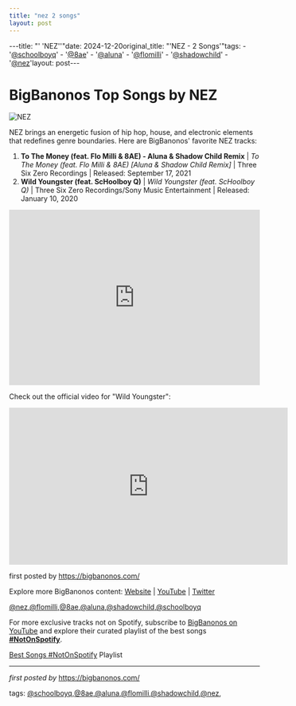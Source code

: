 ```yaml
---
title: "nez 2 songs"
layout: post
---
```

---title: "' 'NEZ''"date: 2024-12-20original_title: "'NEZ - 2 Songs'"tags:  - '[@schoolboyq](/tags/schoolboyq/)'  - '[@8ae](/tags/8ae/)'  - '[@aluna](/tags/aluna/)'  - '[@flomilli](/tags/flomilli/)'  - '[@shadowchild](/tags/shadowchild/)'  - '[@nez](/tags/nez/)'layout: post---<h1>BigBanonos Top Songs by NEZ</h1><img src="https://mp3-mag.com/wp-content/uploads/sites/3/2021/11/NEZ36-scaled-e1637597751827-720x523.jpg" alt="NEZ"> <p>NEZ brings an energetic fusion of hip hop, house, and electronic elements that redefines genre boundaries. Here are BigBanonos' favorite NEZ tracks:</p> <ol> <li><strong>To The Money (feat. Flo Milli & 8AE) - Aluna & Shadow Child Remix</strong> | <em>To The Money (feat. Flo Milli & 8AE) [Aluna & Shadow Child Remix]</em> | Three Six Zero Recordings | Released: September 17, 2021</li> <li><strong>Wild Youngster (feat. ScHoolboy Q)</strong> | <em>Wild Youngster (feat. ScHoolboy Q)</em> | Three Six Zero Recordings/Sony Music Entertainment | Released: January 10, 2020</li></ol> <div> <iframe src="https://open.spotify.com/embed/playlist/79hRmoQmgDkb1EXxNKQweD?utm_source=generator" width="100%" height="352" frameborder="0" allow="autoplay; clipboard-write; encrypted-media; fullscreen; picture-in-picture" loading="lazy"></iframe></div> <p>Check out the official video for "Wild Youngster":</p><div> <iframe allow="accelerometer; autoplay; encrypted-media; gyroscope; picture-in-picture" allowfullscreen="" frameborder="0" height="315" src="https://www.youtube.com/embed/videoseries?list=PLtuNtuTatqI2maFe4XBfeElSc5sKqnjgu" width="560"></iframe></div> <p>first posted by <a href="https://bigbanonos.com/">https://bigbanonos.com/</a></p> <div> <p>Explore more BigBanonos content: <a href="https://bigbanonos.com/">Website</a> | <a href="https://www.youtube.com/[@BigBanonos](/tags/BigBanonos/)">YouTube</a> | <a href="https://x.com/bigbanonos">Twitter</a></p></div> <!-- Tags --><p>[@nez](/tags/nez/),[@flomilli](/tags/flomilli/),[@8ae](/tags/8ae/),[@aluna](/tags/aluna/),[@shadowchild](/tags/shadowchild/),[@schoolboyq](/tags/schoolboyq/)</p><!--Subscribe and Playlist Links--><div>    <p>For more exclusive tracks not on Spotify, subscribe to <a href="https://www.youtube.com/[@BigBanonos](/tags/BigBanonos/)" target="_blank">BigBanonos on YouTube</a> and explore their curated playlist of the best songs <strong>[#NotOnSpotify](/tags/NotOnSpotify/)</strong>.</p>    <p><a href="https://www.youtube.com/playlist?list=PLtuNtuTatqI0kFahUCbtbfenC_ET5O_tr" target="_blank">Best Songs [#NotOnSpotify](/tags/NotOnSpotify/) Playlist<br /></a></p></div><hr /><p><em>first posted by</em> <a href="https://bigbanonos.com/" rel="noopener" target="_new">https://bigbanonos.com/</a></p><p>tags: [@schoolboyq](/tags/schoolboyq/),[@8ae](/tags/8ae/),[@aluna](/tags/aluna/),[@flomilli](/tags/flomilli/),[@shadowchild](/tags/shadowchild/),[@nez](/tags/nez/),</p>